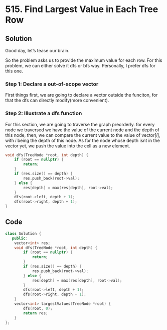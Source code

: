 # 515. Find Largest Value in Each Tree Row

## Solution

Good day, let’s tease our brain.

So the problem asks us to provide the maximum value for each row. For this problem, we can either solve it dfs or bfs way. Personally, I prefer dfs for this one.

### Step 1: Declare a out-of-scope vector

First things first, we are going to declare a vector outside the funciton, for that the dfs can directly modify(more convenient).

### Step 2: Illustrate a dfs function

For this section, we are going to traverse the graph preorderly. for every node we traversed we have the value of the current node and the depth of this node, then, we can compare the current value to the value of vector[$i$], with $i$ being the depth of this node. As for the node whose depth isnt in the vector yet, we push the value into the cell as a new element.

```cpp
void dfs(TreeNode *root, int depth) {
    if (root == nullptr) {
        return;
    }
    if (res.size() == depth) {
        res.push_back(root->val);
    } else {
        res[depth] = max(res[depth], root->val);
    }
    dfs(root->left, depth + 1);
    dfs(root->right, depth + 1);
}
```

## Code

```cpp
class Solution {
   public:
    vector<int> res;
    void dfs(TreeNode *root, int depth) {
        if (root == nullptr) {
            return;
        }
        if (res.size() == depth) {
            res.push_back(root->val);
        } else {
            res[depth] = max(res[depth], root->val);
        }
        dfs(root->left, depth + 1);
        dfs(root->right, depth + 1);
    }
    vector<int> largestValues(TreeNode *root) {
        dfs(root, 0);
        return res;
    }
};
```
